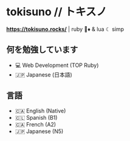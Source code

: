 # tokisuno // トキスノ

**https://tokisuno.rocks/** | ruby 💎♦️ & lua ☾ simp

## 何を勉強しています
- 💻 Web Development (TOP Ruby)
- 🇯🇵 Japanese (日本語)

## 言語
- 🇨🇦 English (Native)
- 🇨🇱 Spanish (B1)
- 🇨🇦 French  (A2)
- 🇯🇵 Japanese (N5)
